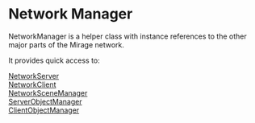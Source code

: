 # Network Manager

NetworkManager is a helper class with instance references to the other major parts of the Mirage network.

It provides quick access to:  

[NetworkServer](https://mirrorng.github.io/Mirage/api/Mirror.NetworkServer.html)  
[NetworkClient](https://mirrorng.github.io/Mirage/api/Mirror.NetworkClient.html)  
[NetworkSceneManager](https://mirrorng.github.io/Mirage/api/Mirror.NetworkSceneManager.html)  
[ServerObjectManager](https://mirrorng.github.io/Mirage/api/Mirror.ServerObjectManager.html)    
[ClientObjectManager](https://mirrorng.github.io/Mirage/api/Mirror.ClientObjectManager.html)  
